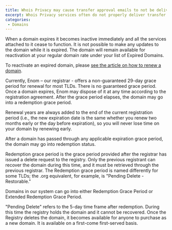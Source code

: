 ```yaml
---
title: Whois Privacy may cause transfer approval emails to not be delivered
excerpt: Whois Privacy services often do not properly deliver transfer approval emails, and thus should be disabled before requesting a transfer.
categories:
 - Domains
---
```


When a domain expires it becomes inactive immediately and all the services attached to it cease to function. It is not possible to make any updates to the domain while it is expired. The domain will remain available for reactivation at your regular domain rate under your list of Expired Domains. 

To reactivate an expired domain, please [see the article on how to renew a domain](/articles/renewing-domain/).

Currently, Enom – our registrar - offers a non-guaranteed 29-day grace period for renewal for most TLDs. There is no guaranteed grace period. Once a domain expires, Enom may dispose of it at any time according to the registration agreement. After the grace period elapses, the domain may go into a redemption grace period.

Renewal years are always added to the end of the current registration period (i.e., the new expiration date is the same whether you renew two months early or the day before expiration), so you will never lose time on your domain by renewing early.

After a domain has passed through any applicable expiration grace period, the domain may go into redemption status.

Redemption grace period  is the grace period provided after the registrar has issued a delete request to the registry. Only the previous registrant can recover the domain during this time, and it must be retrieved through the previous registrar. The Redemption grace period is named differently for some TLDs; the .org equivalent, for example, is "Pending Delete - Restorable."

Domains in our system can go into either Redemption Grace Period or Extended Redemption Grace Period. 

"Pending Delete" refers to the 5-day time frame after redemption. During this time the registry holds the domain and it cannot be recovered. Once the Registry deletes the domain, it becomes available for anyone to purchase as a new domain. It is available on a first-come first-served basis.
